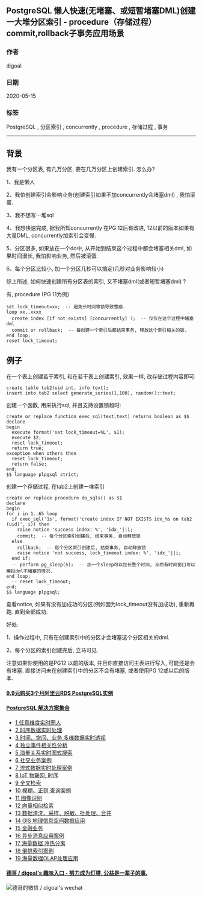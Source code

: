 ## PostgreSQL 懒人快速(无堵塞、或短暂堵塞DML)创建一大堆分区索引 - procedure（存储过程）commit,rollback子事务应用场景  
  
### 作者  
digoal  
  
### 日期  
2020-05-15  
  
### 标签  
PostgreSQL , 分区索引 , concurrently , procedure , 存储过程 , 事务    
  
----  
  
## 背景  
我有一个分区表, 有几万分区, 要在几万分区上创建索引. 怎么办?  
  
1、我是懒人  
  
2、我怕创建索引会影响业务(创建索引如果不加concurrently会堵塞dml) , 我怕滚蛋.   
  
3、我不想写一堆sql   
  
4、我想快速完成, 据我所知concurrently 在PG 12后有改进, 12以前的版本如果有大量DML, concurrently加索引会变慢.  
  
5、分区很多, 如果放在一个do中, 从开始到结束这个过程中都会堵塞相关dml, 如果时间漫长, 我怕影响业务, 然后被滚蛋.   
  
6、每个分区比较小, 加一个分区几秒可以搞定(几秒对业务影响较小)    
  
综上所述, 如何快速创建所有分区表的索引, 又不堵塞dml(或者短暂堵塞dml) ?     
  
有, procedure (PG 11为例)   
  
```  
set lock_timeout=xx;  -- 避免长时间等锁导致雪崩.  
loop xx..xxxx   
  create index [if not exists] [concurrently] ?;  -- 仅仅在这个过程中堵塞dml  
  commit or rollback;  -- 每创建一个索引后都结束事务, 释放这个索引相关的锁.   
end loop;  
reset lock_timeout;  
```  
  
## 例子  
在一个表上创建若干索引, 和在若干表上创建索引, 效果一样, 改存储过程内容即可.    
  
```  
create table tab2(uid int, info text);  
insert into tab2 select generate_series(1,100), random()::text;  
```  
  
创建一个函数, 用来执行sql, 并且支持设置锁超时:   
  
```  
create or replace function exec_sql(text,text) returns boolean as $$  
declare  
begin  
  execute format('set lock_timeout=%L', $1);  
  execute $2;  
  reset lock_timeout;  
  return true;  
exception when others then  
  reset lock_timeout;  
  return false;  
end;  
$$ language plpgsql strict;  
```  
  
创建一个存储过程, 在tab2上创建一堆索引  
  
```  
create or replace procedure do_sqls() as $$  
declare  
begin  
for i in 1..65 loop  
  if exec_sql('1s', format('create index IF NOT EXISTS idx_%s on tab2 (uid)', i)) then  
    raise notice 'success index: %', 'idx_'||i;   
    commit;  -- 每个分区索引创建后, 结束事务, 自动释放锁  
  else  
    rollback;  -- 每个分区索引创建后, 结束事务, 自动释放锁  
    raise notice 'not success, lock_timeout index: %', 'idx_'||i;   
  end if;  
  -- perform pg_sleep(5);  -- 加一个sleep可以拉长整个时间, 从而有时间窗口可以模拟dml不堵塞的情况.    
end loop;  
  -- reset lock_timeout;    
end;  
$$ language plpgsql;  
```  
  
查看notice, 如果有没有加成功的分区(例如因为lock_timeout没有加成功), 重新再跑.  直到全部成功.    
  
  
好处:   
  
1、操作过程中, 只有在创建索引中的分区才会堵塞这个分区相关的dml.   
  
2、每个分区的索引创建完后, 立马可见.    
  
  
注意如果你使用的是PG12 以前的版本, 并且你直接访问主表进行写入, 可能还是会有堵塞. 直接访问未在创建索引中的分区不会有堵塞, 或者使用PG 12或以后的版本.   
  
  
  
  
  
  
  
  
  
  
  
  
  
  
  
  
  
  
  
  
  
  
  
  
  
  
  
#### [9.9元购买3个月阿里云RDS PostgreSQL实例](https://www.aliyun.com/database/postgresqlactivity "57258f76c37864c6e6d23383d05714ea")
  
  
#### [PostgreSQL 解决方案集合](https://yq.aliyun.com/topic/118 "40cff096e9ed7122c512b35d8561d9c8")
- [1 任意维度实时圈人](https://yq.aliyun.com/topic/118 "40cff096e9ed7122c512b35d8561d9c8")
- [2 时序数据实时处理](https://yq.aliyun.com/topic/118 "40cff096e9ed7122c512b35d8561d9c8")
- [3 时间、空间、业务 多维数据实时透视](https://yq.aliyun.com/topic/118 "40cff096e9ed7122c512b35d8561d9c8")
- [4 独立事件相关性分析](https://yq.aliyun.com/topic/118 "40cff096e9ed7122c512b35d8561d9c8")
- [5 海量关系实时图式搜索](https://yq.aliyun.com/topic/118 "40cff096e9ed7122c512b35d8561d9c8")
- [6 社交业务案例](https://yq.aliyun.com/topic/118 "40cff096e9ed7122c512b35d8561d9c8")
- [7 流式数据实时处理案例](https://yq.aliyun.com/topic/118 "40cff096e9ed7122c512b35d8561d9c8")
- [8 IoT 物联网, 时序](https://yq.aliyun.com/topic/118 "40cff096e9ed7122c512b35d8561d9c8")
- [9 全文检索](https://yq.aliyun.com/topic/118 "40cff096e9ed7122c512b35d8561d9c8")
- [10 模糊、正则 查询案例](https://yq.aliyun.com/topic/118 "40cff096e9ed7122c512b35d8561d9c8")
- [11 图像识别](https://yq.aliyun.com/topic/118 "40cff096e9ed7122c512b35d8561d9c8")
- [12 向量相似检索](https://yq.aliyun.com/topic/118 "40cff096e9ed7122c512b35d8561d9c8")
- [13 数据清洗、采样、脱敏、批处理、合并](https://yq.aliyun.com/topic/118 "40cff096e9ed7122c512b35d8561d9c8")
- [14 GIS 地理信息空间数据应用](https://yq.aliyun.com/topic/118 "40cff096e9ed7122c512b35d8561d9c8")
- [15 金融业务](https://yq.aliyun.com/topic/118 "40cff096e9ed7122c512b35d8561d9c8")
- [16 异步消息应用案例](https://yq.aliyun.com/topic/118 "40cff096e9ed7122c512b35d8561d9c8")
- [17 海量数据 冷热分离](https://yq.aliyun.com/topic/118 "40cff096e9ed7122c512b35d8561d9c8")
- [18 倒排索引案例](https://yq.aliyun.com/topic/118 "40cff096e9ed7122c512b35d8561d9c8")
- [19 海量数据OLAP处理应用](https://yq.aliyun.com/topic/118 "40cff096e9ed7122c512b35d8561d9c8")
  
  
#### [德哥 / digoal's 趣味入口 - 努力成为灯塔, 公益是一辈子的事.](https://github.com/digoal/blog/blob/master/README.md "22709685feb7cab07d30f30387f0a9ae")
  
  
![德哥的微信 / digoal's wechat](../pic/digoal_weixin.jpg "f7ad92eeba24523fd47a6e1a0e691b59")
  
